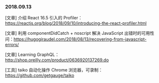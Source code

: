 ### 2018.09.13

[文章] 介绍 React 16.5 引入的 Profiler：<https://reactjs.org/blog/2018/09/10/introducing-the-react-profiler.html>

[文章] 利用 componentDidCatch + noscript 解决 JavaScript 出错时的可用性问：<https://hugogiraudel.com/2018/08/13/recovering-from-javascript-errors/>

[文章] Learning GraphQL：<http://shop.oreilly.com/product/0636920137269.do>

[工具] taiko 自动化操作 Chrome 浏览器，可录制：<https://github.com/getgauge/taiko>
